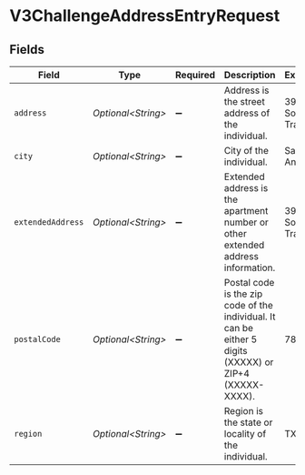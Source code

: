 # V3ChallengeAddressEntryRequest


## Fields

| Field                                                                                                   | Type                                                                                                    | Required                                                                                                | Description                                                                                             | Example                                                                                                 |
| ------------------------------------------------------------------------------------------------------- | ------------------------------------------------------------------------------------------------------- | ------------------------------------------------------------------------------------------------------- | ------------------------------------------------------------------------------------------------------- | ------------------------------------------------------------------------------------------------------- |
| `address`                                                                                               | *Optional\<String>*                                                                                     | :heavy_minus_sign:                                                                                      | Address is the street address of the individual.                                                        | 39 South Trail                                                                                          |
| `city`                                                                                                  | *Optional\<String>*                                                                                     | :heavy_minus_sign:                                                                                      | City of the individual.                                                                                 | San Antonio                                                                                             |
| `extendedAddress`                                                                                       | *Optional\<String>*                                                                                     | :heavy_minus_sign:                                                                                      | Extended address is the apartment number or other extended address information.                         | 39 South Trail                                                                                          |
| `postalCode`                                                                                            | *Optional\<String>*                                                                                     | :heavy_minus_sign:                                                                                      | Postal code is the zip code of the individual. It can be either 5 digits (XXXXX) or ZIP+4 (XXXXX-XXXX). | 78285                                                                                                   |
| `region`                                                                                                | *Optional\<String>*                                                                                     | :heavy_minus_sign:                                                                                      | Region is the state or locality of the individual.                                                      | TX                                                                                                      |
